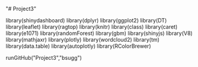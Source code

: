 "# Project3" 

library(shinydashboard)
library(dplyr)
library(ggplot2)
library(DT)
library(leaflet)
library(ragtop)
library(knitr)
library(class)
library(caret)
library(e1071)
library(randomForest)
library(gbm)
library(shinyjs)
library(V8)
library(mathjaxr)
library(plotly)
library(wordcloud2)
library(tm)
library(data.table)
library(autoplotly)
library(RColorBrewer)

runGitHub("Project3","bsugg")
